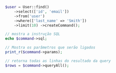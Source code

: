 ```php
$user = User::find()
	->select(['id', 'email'])
	->from('user')
	->where(['last_name' => 'Smith'])
	->limit(10) ->createCommand();

// mostra a instrução SQL
echo $command->sql;

// Mostra os parâmetros que serão ligados
print_r($command->params);

// retorna todas as linhas do resultado da query
$rows = $command->queryAll();
```
<!--stackedit_data:
eyJoaXN0b3J5IjpbLTU3ODcxNjM4OV19
-->